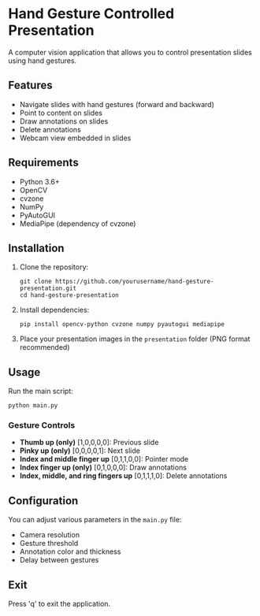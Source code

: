 # Hand Gesture Controlled Presentation

A computer vision application that allows you to control presentation slides using hand gestures.

## Features

- Navigate slides with hand gestures (forward and backward)
- Point to content on slides
- Draw annotations on slides
- Delete annotations
- Webcam view embedded in slides

## Requirements

- Python 3.6+
- OpenCV
- cvzone
- NumPy
- PyAutoGUI
- MediaPipe (dependency of cvzone)

## Installation

1. Clone the repository:
   ```
   git clone https://github.com/yourusername/hand-gesture-presentation.git
   cd hand-gesture-presentation
   ```

2. Install dependencies:
   ```
   pip install opencv-python cvzone numpy pyautogui mediapipe
   ```

3. Place your presentation images in the `presentation` folder (PNG format recommended)

## Usage

Run the main script:
```
python main.py
```

### Gesture Controls

- **Thumb up (only)** [1,0,0,0,0]: Previous slide
- **Pinky up (only)** [0,0,0,0,1]: Next slide
- **Index and middle finger up** [0,1,1,0,0]: Pointer mode
- **Index finger up (only)** [0,1,0,0,0]: Draw annotations
- **Index, middle, and ring fingers up** [0,1,1,1,0]: Delete annotations

## Configuration

You can adjust various parameters in the `main.py` file:
- Camera resolution
- Gesture threshold
- Annotation color and thickness
- Delay between gestures

## Exit

Press 'q' to exit the application. 
